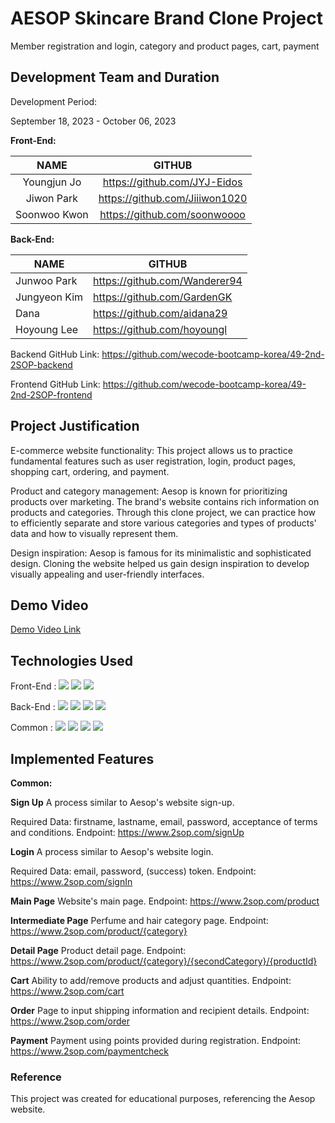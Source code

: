 # AESOP Skincare Brand Clone Project
Member registration and login, category and product pages, cart, payment

## Development Team and Duration

Development Period: 

September 18, 2023 - October 06, 2023


**Front-End:**

| NAME | GITHUB |
| :-----: | :---: | 
|  Youngjun Jo | https://github.com/JYJ-Eidos   | 
| Jiwon Park | https://github.com/Jiiiwon1020 | 
| Soonwoo Kwon | https://github.com/soonwoooo | 

**Back-End:**

| NAME | GITHUB |
| ------------- | ------------- |
| Junwoo Park  | https://github.com/Wanderer94  |
| Jungyeon Kim  | https://github.com/GardenGK |
| Dana  | https://github.com/aidana29  |
| Hoyoung Lee  | https://github.com/hoyoungl |

Backend GitHub Link: https://github.com/wecode-bootcamp-korea/49-2nd-2SOP-backend

Frontend GitHub Link: https://github.com/wecode-bootcamp-korea/49-2nd-2SOP-frontend

## Project Justification
E-commerce website functionality: This project allows us to practice fundamental features such as user registration, 
login, product pages, shopping cart, ordering, and payment.

Product and category management: Aesop is known for prioritizing products over marketing. 
The brand's website contains rich information on products and categories. Through this clone project, we can practice how to efficiently separate and store various categories and types of products' data and how to visually represent them.

Design inspiration: Aesop is famous for its minimalistic and sophisticated design. 
Cloning the website helped us gain design inspiration to develop visually appealing and user-friendly interfaces.

## Demo Video

[Demo Video Link](https://github.com/wecode-bootcamp-korea/49-2nd-2SOP-backend/assets/45601439/cf89ff5d-7d63-44ab-94b6-8fdd52938d23)

## Technologies Used
Front-End : <img src="https://img.shields.io/badge/html5-E34F26?style=for-the-badge&logo=html5&logoColor=white"> 
  <img src="https://img.shields.io/badge/css-1572B6?style=for-the-badge&logo=css3&logoColor=white"> 
 <img src="https://img.shields.io/badge/react-61DAFB?style=for-the-badge&logo=react&logoColor=black"> 

Back-End :  <img src="https://img.shields.io/badge/javascript-F7DF1E?style=for-the-badge&logo=javascript&logoColor=black"> 
<img src="https://img.shields.io/badge/node.js-339933?style=for-the-badge&logo=Node.js&logoColor=white">
   <img src="https://img.shields.io/badge/mysql-4479A1?style=for-the-badge&logo=mysql&logoColor=white"> 
  <img src="https://img.shields.io/badge/express-000000?style=for-the-badge&logo=express&logoColor=white">

Common : 
  <img src="https://img.shields.io/badge/github-181717?style=for-the-badge&logo=github&logoColor=white">
  <img src="https://img.shields.io/badge/git-F05032?style=for-the-badge&logo=git&logoColor=white">
   <img src="https://img.shields.io/badge/trello-0052CC?style=for-the-badge&logo=trello&logoColor=white">
   <img src="https://img.shields.io/badge/.env-ECD53F?style=for-the-badge&logo=.env&logoColor=white">
   

## Implemented Features
**Common:**

**Sign Up**
A process similar to Aesop's website sign-up.

Required Data: firstname, lastname, email, password, acceptance of terms and conditions.
Endpoint: https://www.2sop.com/signUp

**Login**
A process similar to Aesop's website login.

Required Data: email, password, (success) token.
Endpoint: https://www.2sop.com/signIn

**Main Page**
Website's main page.
Endpoint: https://www.2sop.com/product

**Intermediate Page**
Perfume and hair category page.
Endpoint: https://www.2sop.com/product/{category}

**Detail Page**
Product detail page.
Endpoint: https://www.2sop.com/product/{category}/{secondCategory}/{productId}

**Cart**
Ability to add/remove products and adjust quantities.
Endpoint: https://www.2sop.com/cart

**Order**
Page to input shipping information and recipient details.
Endpoint: https://www.2sop.com/order

**Payment**
Payment using points provided during registration.
Endpoint: https://www.2sop.com/paymentcheck

### Reference

This project was created for educational purposes, referencing the Aesop website. 

